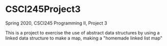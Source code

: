 # CSCI245Project3

Spring 2020, CSCI245 Programming II, Project 3

This is a project to exercise the use of abstract data structures by 
using a linked data structure to make a map, making a "homemade
linked list map"
